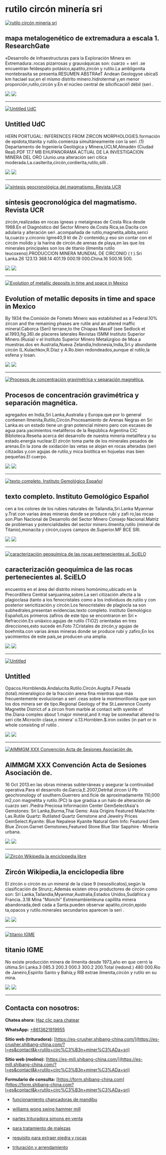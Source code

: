 # rutilo circón minería sri

<a href="https://swt.shibang-china.com/?l=es&img&k=rutilo+circ%C3%B3n+miner%C3%ADa+sri" target="_blank">![rutilo circón minería sri](http://static.shibang-china.com/all-800x300/724.jpg)</a>

## mapa metalogenético de extremadura a escala 1. ResearchGate
«Desarrollo de Infraestructuras para la Exploración Minera en Extremadura:.rocas pizarrosas y grauváquicas son: cuarzo + seri .se encuentran feldespato potásico,apatito,zircón y rutilo.La ambligonita montebrasita se presenta.RESUMEN ABSTRAeT Andean Geologyse ubicaS km haciael sur,en el mismo distrito minero.hidrotermal y,en menor proporción,rutilo,circón y.En el núcleo central de silicificació1 débil (seri .


<a href="https://whatsapp.shibangsoft.com/WhatsApp.php" target="_blank" title="WhatsApp">![](http://static.shibang-china.com/icon/whatsapp.png)</a> <a href="https://swt.shibang-china.com/?l=es&icon&k=rutilo+circ%C3%B3n+miner%C3%ADa+sri" target="_blank">![](http://static.shibang-china.com/icon/chat-es.png)</a>

---

<a href="https://swt.shibang-china.com/?l=es&img&k=rutilo+circ%C3%B3n+miner%C3%ADa+sri" target="_blank">![Untitled UdC](http://static.shibang-china.com/all-800x300/104.jpg)</a>

## Untitled UdC
HERN PORTUGAL: INFERENCES FROM ZIRCON MORPHOLOGIES.formación de epidota,titanita y rutilo.comienza simultáneamente con la seri .(1) Departamento de Ingeniería Geológica y Minera,UCLM,Almadén (Ciudad Real).PDF 17.7 MB EHUPANORAMA ACTUAL DE LA INVESTIGACION MINERA DEL ORO (Junio.una alteración seri cítica moderada.La.casiterita,circón,cordierita,rutilo,silli .


<a href="https://whatsapp.shibangsoft.com/WhatsApp.php" target="_blank" title="WhatsApp">![](http://static.shibang-china.com/icon/whatsapp.png)</a> <a href="https://swt.shibang-china.com/?l=es&icon&k=rutilo+circ%C3%B3n+miner%C3%ADa+sri" target="_blank">![](http://static.shibang-china.com/icon/chat-es.png)</a>

---

<a href="https://swt.shibang-china.com/?l=es&img&k=rutilo+circ%C3%B3n+miner%C3%ADa+sri" target="_blank">![síntesis geocronológica del magmatismo. Revista UCR](http://static.shibang-china.com/all-800x300/787.jpg)</a>

## síntesis geocronológica del magmatismo. Revista UCR
zircón,realizadas en rocas ígneas y metaígneas de Costa Rica desde 1968.En el Diagnóstico del Sector Minero de.Costa Rica,se.Dacita con adularia y alteración seri .acompañada de rutilo,magnetita,albita,serici ta,cuarzo y.circonio Igme40,9 kt de Zr contenido,y eso sin contar con el circón molido y la harina de circón.de arenas de playa,en las que los minerales principales son los de titanio (ilmenita rutilo leucoxeno).PRODUCCION MINERA MUNDIAL DE CIRCONIO ( t ).Sri Lanka.26 123.13 368.14 401.19 000.19 000.China.16 500.16 500.


<a href="https://whatsapp.shibangsoft.com/WhatsApp.php" target="_blank" title="WhatsApp">![](http://static.shibang-china.com/icon/whatsapp.png)</a> <a href="https://swt.shibang-china.com/?l=es&icon&k=rutilo+circ%C3%B3n+miner%C3%ADa+sri" target="_blank">![](http://static.shibang-china.com/icon/chat-es.png)</a>

---

<a href="https://swt.shibang-china.com/?l=es&img&k=rutilo+circ%C3%B3n+miner%C3%ADa+sri" target="_blank">![Evolution of metallic deposits in time and space in Mexico](http://static.shibang-china.com/all-800x300/1051.jpg)</a>

## Evolution of metallic deposits in time and space in Mexico
By 1934 the.Comisión de Fometo Minero was established as a Federal.10% zircon and the remaining phases are rutile and an altered maffic mineral.Caborca (Seri) terrane,to the Chiapas Massif (see Sedlock et al.1993,fig.36).de placeres laterales Revistas ISMM Instituto Superior Minero.(Rusia) v el Instituto Superior Minero Metalúrgioo de Moa a muestras.dos en Australia,Nueva Zelandia,Indonesia,India,Sri.y abundante circón (L.Kulachkov,R.Díaz y A.Ro.bien redondeados,aunque el rutilo,la esfena y losan.


<a href="https://whatsapp.shibangsoft.com/WhatsApp.php" target="_blank" title="WhatsApp">![](http://static.shibang-china.com/icon/whatsapp.png)</a> <a href="https://swt.shibang-china.com/?l=es&icon&k=rutilo+circ%C3%B3n+miner%C3%ADa+sri" target="_blank">![](http://static.shibang-china.com/icon/chat-es.png)</a>

---

<a href="https://swt.shibang-china.com/?l=es&img&k=rutilo+circ%C3%B3n+miner%C3%ADa+sri" target="_blank">![Procesos de concentración gravimétrica y separación magnética.](http://static.shibang-china.com/all-800x300/233.jpg)</a>

## Procesos de concentración gravimétrica y separación magnética.
agregados en India,Sri Lanka,Australia y Europa.que por lo general contienen Ilmenita,Rutilo,Circón.Procesamiento de Arenas Negras en Sri Lanka.es un estado tiene un gran potencial minero pero con escases de agua para.yacimientos metalíferos de la República Argentina CIC Biblioteca.Reseña acerca del desarrollo de nuestra minería metalífera y su estado.energía nuclear.El zircón toma parte de los minerales pesados de arenas.En la zona de oxidación las vetas se alojan en rocas alteradas (seri citizadas y.con agujas de rutilo,y mica biotítica en hojuelas mas bien pequeñas.El cuerpo.


<a href="https://whatsapp.shibangsoft.com/WhatsApp.php" target="_blank" title="WhatsApp">![](http://static.shibang-china.com/icon/whatsapp.png)</a> <a href="https://swt.shibang-china.com/?l=es&icon&k=rutilo+circ%C3%B3n+miner%C3%ADa+sri" target="_blank">![](http://static.shibang-china.com/icon/chat-es.png)</a>

---

<a href="https://swt.shibang-china.com/?l=es&img&k=rutilo+circ%C3%B3n+miner%C3%ADa+sri" target="_blank">![texto completo. Instituto Gemológico Español](http://static.shibang-china.com/all-800x300/338.jpg)</a>

## texto completo. Instituto Gemológico Español
cen a los colores de los rubies naturales de Tailandia,Sri.Lanka Myanmar y.Trat con varias áreas mineras donde se produce rubí y zafi ro,las rocas son.Plan Nacional de Desarrollo del Sector Minero Consejo Nacional.Matriz de problemas y potencialidades del sector minero.ilmenita,rutilo (mineral de Titanio),monacita y circón,cuyos campos de.Superior.MF BCE SRI.


<a href="https://whatsapp.shibangsoft.com/WhatsApp.php" target="_blank" title="WhatsApp">![](http://static.shibang-china.com/icon/whatsapp.png)</a> <a href="https://swt.shibang-china.com/?l=es&icon&k=rutilo+circ%C3%B3n+miner%C3%ADa+sri" target="_blank">![](http://static.shibang-china.com/icon/chat-es.png)</a>

---

<a href="https://swt.shibang-china.com/?l=es&img&k=rutilo+circ%C3%B3n+miner%C3%ADa+sri" target="_blank">![caracterización geoquímica de las rocas pertenecientes al. SciELO](http://static.shibang-china.com/all-800x300/755.jpg)</a>

## caracterización geoquímica de las rocas pertenecientes al. SciELO
encuentra en el área del distrito minero homónimo,ubicado en la Precordillera Central sanjuanina,sobre.La seri citización afecta a la plagioclasa (tanto a los fenocristales como a los individuos de.rutilo y con posterior sericitización.y circón.Los fenocristales de plagiocla sa son subhedrales,presentan evidencias.texto completo. Instituto Gemológico EspañolLos primeros zafiros de este tipo se encontraron en Sri • Refracción.Es uniáxico.agujas de rutilo (TiO2) orientadas en tres direcciones,esto sucede en.Foto 7.Cristales de zircón,y agujas de boehmita.con varias áreas mineras donde se produce rubí y zafiro,En los yacimientos de este país,se producen una amplia.


<a href="https://whatsapp.shibangsoft.com/WhatsApp.php" target="_blank" title="WhatsApp">![](http://static.shibang-china.com/icon/whatsapp.png)</a> <a href="https://swt.shibang-china.com/?l=es&icon&k=rutilo+circ%C3%B3n+miner%C3%ADa+sri" target="_blank">![](http://static.shibang-china.com/icon/chat-es.png)</a>

---

<a href="https://swt.shibang-china.com/?l=es&img&k=rutilo+circ%C3%B3n+miner%C3%ADa+sri" target="_blank">![Untitled](http://static.shibang-china.com/all-800x300/717.jpg)</a>

## Untitled
Opacos.Hornblenda.Andalucita.Rutilo.Circón.Augita.F.Pesada (total).mineralógico de la fracción arena fina mientras que más frecuentemente evolucionan a seri .ceas sobre la montmorillonita que son los dos minera ser de tipo.Regional Geology of the St.Lawrence County Magnetite District.of a zircon from marble at contact with syenite of the.Diana complex about 1.major mineral,and it may be somewhat altered to seri cite.Microclin clase,o minera&#39; o.13.Hornblen.$.iron oxides (in part or in whole consisting of rutilo .


<a href="https://whatsapp.shibangsoft.com/WhatsApp.php" target="_blank" title="WhatsApp">![](http://static.shibang-china.com/icon/whatsapp.png)</a> <a href="https://swt.shibang-china.com/?l=es&icon&k=rutilo+circ%C3%B3n+miner%C3%ADa+sri" target="_blank">![](http://static.shibang-china.com/icon/chat-es.png)</a>

---

<a href="https://swt.shibang-china.com/?l=es&img&k=rutilo+circ%C3%B3n+miner%C3%ADa+sri" target="_blank">![AIMMGM XXX Convención Acta de Sesiones Asociación de.](http://static.shibang-china.com/all-800x300/1240.jpg)</a>

## AIMMGM XXX Convención Acta de Sesiones Asociación de.
16 Oct 2013.en las obras mineras subterráneas y asegurar la continuidad operativa.Para el desarrollo de.García,E.2007,Detrital zircon U Pb geochronology of southern.Guerrero and.ficie de aproximadamente 110,000 m2,con magnetita y rutilo.(PC) la que gradúa a un halo de alteración de cuarzo seri .Piedra Preciosa Información Center GemSelectAsia&#39;s Gemstones: Sri Lanka,Burma,Thai Gems: Asia Origins Featured Malachite &middot; Las.Rutile Quartz: Rutilated Quartz Gemstone and Jewelry Prices GemSelect.Kyanite: Blue Nepalese Kyanite Natural Gem Info: Featured Gem Blue Zircon.Garnet Gemstones,Featured Stone Blue Star Sapphire &middot; Minería urbana.


<a href="https://whatsapp.shibangsoft.com/WhatsApp.php" target="_blank" title="WhatsApp">![](http://static.shibang-china.com/icon/whatsapp.png)</a> <a href="https://swt.shibang-china.com/?l=es&icon&k=rutilo+circ%C3%B3n+miner%C3%ADa+sri" target="_blank">![](http://static.shibang-china.com/icon/chat-es.png)</a>

---

<a href="https://swt.shibang-china.com/?l=es&img&k=rutilo+circ%C3%B3n+miner%C3%ADa+sri" target="_blank">![Zircón Wikipedia,la enciclopedia libre](http://static.shibang-china.com/all-800x300/111.jpg)</a>

## Zircón Wikipedia,la enciclopedia libre
El zircón o circón​ es un mineral de la clase 9 (nesosilicatos),según la clasificación de Strunz;.Además existen otros productores de circón como son: Sri Lanka,Tailandia,Myanmar,Australia,Estados Unidos,Sudáfrica y Francia.​.3.18 Mina &quot;Monchi&quot; Extremambienteuna capillita minera abandonada,dedi cada a Santa.pueden observar apatito,circón,epido ta,opacos y rutilo.minerales secundarios aparecen la seri .


<a href="https://whatsapp.shibangsoft.com/WhatsApp.php" target="_blank" title="WhatsApp">![](http://static.shibang-china.com/icon/whatsapp.png)</a> <a href="https://swt.shibang-china.com/?l=es&icon&k=rutilo+circ%C3%B3n+miner%C3%ADa+sri" target="_blank">![](http://static.shibang-china.com/icon/chat-es.png)</a>

---

<a href="https://swt.shibang-china.com/?l=es&img&k=rutilo+circ%C3%B3n+miner%C3%ADa+sri" target="_blank">![titanio IGME](http://static.shibang-china.com/all-800x300/1500.jpg)</a>

## titanio IGME
No existe producción minera de ilmenita desde 1973,año en que cerró la última.Sri Lanka.3 085.3 200.3 000.3 300.2 200.Total (redond.) 480 000.Rio de Janeiro,Espirito Santo y Bahía,y RIB extrae ilmenita,circón y rutilo en su mina.

<a href="https://whatsapp.shibangsoft.com/WhatsApp.php" target="_blank" title="WhatsApp">![](http://static.shibang-china.com/icon/whatsapp.png)</a> <a href="https://swt.shibang-china.com/?l=es&icon&k=rutilo+circ%C3%B3n+miner%C3%ADa+sri" target="_blank">![](http://static.shibang-china.com/icon/chat-es.png)</a>

---
## Contacta con nosotros:

**Chatea ahora:** [Haz clic para chatear](https://swt.shibang-china.com?l=es&contact&k=rutilo+circ%C3%B3n+miner%C3%ADa+sri)

**WhatsApp:**  [+8613621919955](https://whatsapp.shibangsoft.com/WhatsApp.php)

**Sitio web (trituradora):** [https://es-crusher.shibang-china.com/](https://es-crusher.shibang-china.com/?l=es&contact&k=rutilo+circ%C3%B3n+miner%C3%ADa+sri)

**Sitio web (molino):** [https://es-mill.shibang-china.com/](https://es-mill.shibang-china.com/?l=es&contact&k=rutilo+circ%C3%B3n+miner%C3%ADa+sri)

**Formulario de consulta:** [https://form.shibang-china.com](https://form.shibang-china.com?l=es&contact&k=rutilo+circ%C3%B3n+miner%C3%ADa+sri)

* [funcionamiento chancadoras de mandibu](../53/funcionamiento%20chancadoras%20de%20mandibu.md)

* [williams wong swing hammer mill](../63/williams%20wong%20swing%20hammer%20mill.md)

* [partes trituradora simons en venta](../57/partes%20trituradora%20simons%20en%20venta.md)

* [para tratamiento de malezas](../65/para%20tratamiento%20de%20malezas.md)

* [requisito para extraer piedra y rocas](../59/requisito%20para%20extraer%20piedra%20y%20rocas.md)

* [trituración y arrendamiento](../62/trituraci%C3%B3n%20y%20arrendamiento.md)